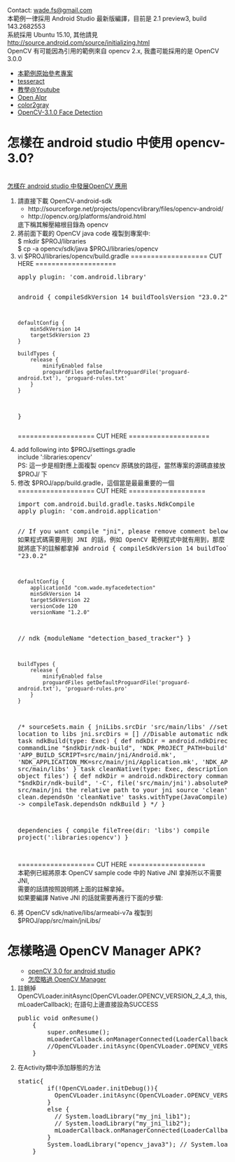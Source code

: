 Contact: wade.fs@gmail.com <BR/>
本範例一律採用 Android Studio 最新版編譯，目前是 2.1 preview3, build 143.2682553 <BR/>
系統採用 Ubuntu 15.10, 其他請見 http://source.android.com/source/initializing.html <BR/>
OpenCV 有可能因為引用的範例來自 opencv 2.x, 我盡可能採用的是 OpenCV 3.0.0 <BR/>
<P>
<UL>
<LI><a href="https://github.com/egomez99/OPENCV_FaceDetection">本範例原始參考專案</a> <br />
<LI><a href="https://github.com/tesseract-ocr/tesseract">tesseract</a> <br />
<LI><A href="https://www.youtube.com/watch?v=nmDiZGx5mqU">教學@Youtube</a> <br />
<LI><A href="https://github.com/openalpr/openalpr">Open Alpr</a> <br />
<LI><A href="http://www.cs.northwestern.edu/~ago820/color2gray/color2gray.pdf">color2gray</a>
<LI><A href="http://docs.opencv.org/3.1.0/db/d28/tutorial_cascade_classifier.html">OpenCV-3.1.0 Face Detection</a>
</UL>
<P>
<H1>怎樣在 android studio 中使用 opencv-3.0?</H1><BR/>
   <A href="http://stackoverflow.com/questions/17767557/how-to-use-opencv-in-android-studio-using-gradle-build-tool/22427267#22427267">
怎樣在 android studio 中發展OpenCV 應用</a>
<OL>
<LI> 請直接下載 OpenCV-android-sdk<BR/>
<UL>
   <LI>http://sourceforge.net/projects/opencvlibrary/files/opencv-android/<BR/>
   <LI>http://opencv.org/platforms/android.html<BR/>
</UL>
  底下稱其解壓縮根目錄為 opencv<BR/>

<LI> 將前面下載的 OpenCV java code 複製到專案中:<Br/>
 $ mkdir $PROJ/libraries<br/>
 $ cp -a opencv/sdk/java $PROJ/libraries/opencv

<LI> vi $PROJ/libraries/opencv/build.gradle
=================== CUT HERE ====================
<PRE>
apply plugin: 'com.android.library'

android {
    compileSdkVersion 14
    buildToolsVersion "23.0.2"

    defaultConfig {
        minSdkVersion 14
        targetSdkVersion 23
    }

    buildTypes {
        release {
            minifyEnabled false
            proguardFiles getDefaultProguardFile('proguard-android.txt'), 'proguard-rules.txt'
        }
    }
}
</PRE>
=================== CUT HERE ====================

<LI> add following into $PROJ/settings.gradle<BR/>
include ':libraries:opencv'<BR/>
PS: 這一步是相對應上面複製 opencv 原碼放的路徑，當然專案的源碼直接放 $PROJ/ 下
<LI> 修改 $PROJ/app/build.gradle，這個當是最最重要的一個<BR/>
=================== CUT HERE ===================<BR/>
<PRE>
import com.android.build.gradle.tasks.NdkCompile
apply plugin: 'com.android.application'

// If you want compile "jni", please remove comment below
// 如果程式碼需要用到 JNI 的話，例如 OpenCV 範例程式中就有用到，那麼
// 就將底下的註解都拿掉
android {
    compileSdkVersion 14
    buildToolsVersion "23.0.2"

    defaultConfig {
        applicationId "com.wade.myfacedetection"
        minSdkVersion 14
        targetSdkVersion 22
        versionCode 120
        versionName "1.2.0"
//        ndk {moduleName "detection_based_tracker"}
    }

    buildTypes {
        release {
            minifyEnabled false
            proguardFiles getDefaultProguardFile('proguard-android.txt'), 'proguard-rules.pro'
        }
    }
/*
    sourceSets.main {
        jniLibs.srcDir 'src/main/libs' //set .so files location to libs
        jni.srcDirs = [] //Disable automatic ndk-build call
    }
    task ndkBuild(type: Exec) {
        def ndkDir = android.ndkDirectory
        commandLine "$ndkDir/ndk-build",
                'NDK_PROJECT_PATH=build',
                'APP_BUILD_SCRIPT=src/main/jni/Android.mk',
                'NDK_APPLICATION_MK=src/main/jni/Application.mk',
                'NDK_APP_LIBS_OUT = src/main/libs'
    }
    task cleanNative(type: Exec, description: 'Clean JNI object files') {
        def ndkDir = android.ndkDirectory
        commandLine "$ndkDir/ndk-build",
                '-C', file('src/main/jni').absolutePath, // Change src/main/jni the relative path to your jni source
                'clean'
    }
    clean.dependsOn 'cleanNative'
    tasks.withType(JavaCompile) {
        compileTask -> compileTask.dependsOn ndkBuild
    }
*/
}

dependencies {
    compile fileTree(dir: 'libs')
    compile project(':libraries:opencv')
}
</PRE><BR/>
=================== CUT HERE ===================<BR/>
本範例已經將原本 OpenCV sample code 中的 Native JNI 拿掉所以不需要 JNI,<Br/>
 需要的話請按照說明將上面的註解拿掉。<BR/>
如果要編譯 Native JNI 的話就需要再進行下面的步驟:<Br/>
<LI> 將 OpenCV sdk/native/libs/armeabi-v7a 複製到 $PROJ/app/src/main/jniLibs/<BR/>
</OL>

<H1>怎樣略過 OpenCV Manager APK?</H1>
<OL>
<UL>
<LI> <A href="http://superzoro.logdown.com/posts/2015/08/24/opencv-30-for-android-in-android-studio">openCV 3.0 for android studio</a>
<LI> <A href="http://www.cnblogs.com/tail/p/4618790.html">怎麼略過 OpenCV Manager</a>
</UL>
<LI> 註銷掉OpenCVLoader.initAsync(OpenCVLoader.OPENCV_VERSION_2_4_3, this, mLoaderCallback); 在語句上邊直接設為SUCCESS<Br/>
<PRE>
public void onResume()
    {
        super.onResume();
        mLoaderCallback.onManagerConnected(LoaderCallbackInterface.SUCCESS);
        //OpenCVLoader.initAsync(OpenCVLoader.OPENCV_VERSION_2_4_3, this, mLoaderCallback);
    }
</PRE>
<LI> 在Activity類中添加靜態的方法
<PRE>
static{
        if(!OpenCVLoader.initDebug()){
          OpenCVLoader.initAsync(OpenCVLoader.OPENCV_VERSION_3_0_0, this, mLoaderCallback);
        }
        else {
          // System.loadLibrary("my_jni_lib1");
          // System.loadLibrary("my_jni_lib2");
          mLoaderCallback.onManagerConnected(LoaderCallbackInterface.SUCCESS);
        }
        System.loadLibrary("opencv_java3"); // System.loadLibrary("opencv_java");
    }

</PRE>
</OL>
